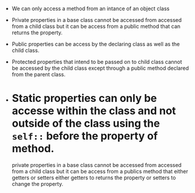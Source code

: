 - We can only access a method from an intance of an object class

- Private properties in a base class cannot be accessed from accessed from a child class but it can be access from a public method that can returns the property.

- Public properties can be access by the declaring class as well as the child class.

- Protected properties that intend to be passed on to child class cannot be accessed by the child class except through a public method declared from the parent class.

- # Static properties can only be accesse within the class and not outside of the class using the `self::` before the property of method.
  private properties in a base class cannot be accessed from accessed from a child class but it can be access from a publics method that either getters or setters either getters to returns the property or setters to change the property.
